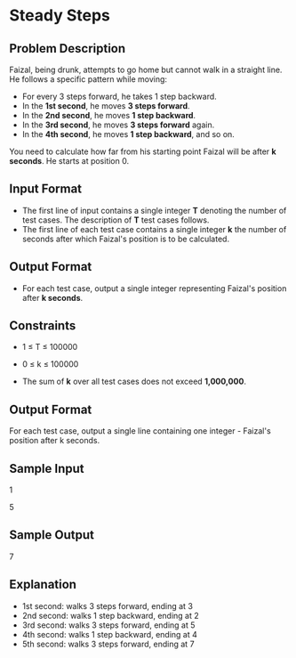 # Steady Steps 

## Problem Description

Faizal, being drunk, attempts to go home but cannot walk in a straight line. He follows a specific pattern while moving:

- For every 3 steps forward, he takes 1 step backward.
- In the **1st second**, he moves **3 steps forward**.
- In the **2nd second**, he moves **1 step backward**.
- In the **3rd second**, he moves **3 steps forward** again.
- In the **4th second**, he moves **1 step backward**, and so on.

You need to calculate how far from his starting point Faizal will be after **k seconds**. He starts at position 0.

## Input Format

- The first line of input contains a single integer **T** denoting the number of test cases. The description of **T** test cases follows.
- The first line of each test case contains a single integer **k** the number of seconds after which Faizal's position is to be calculated.

## Output Format

- For each test case, output a single integer representing Faizal's position after **k seconds**.

## Constraints

- 1 ≤ T ≤ 100000

- 0 ≤ k ≤ 100000
- The sum of **k** over all test cases does not exceed **1,000,000**.

## Output Format
For each test case, output a single line containing one integer - Faizal's position after k seconds.

## Sample Input
1

5

## Sample Output
7

## Explanation 

- 1st second: walks 3 steps forward, ending at 3
- 2nd second: walks 1 step backward, ending at 2
- 3rd second: walks 3 steps forward, ending at 5
- 4th second: walks 1 step backward, ending at 4
- 5th second: walks 3 steps forward, ending at 7


